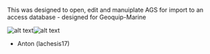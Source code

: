 This was designed to open, edit and manuiplate AGS for import to an access database - designed for Geoquip-Marine

![alt text](https://github.com/lachesis17/AGS-Tool/blob/main/images/geobig.png?raw=true)![alt text](https://github.com/lachesis17/AGS-Tool/blob/main/images/AGS.png?raw=true) 

- Anton (lachesis17)
